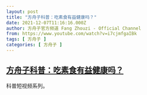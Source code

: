 ```yaml
---
layout: post
title: "方舟子科普：吃素食有益健康吗？"
date: 2021-12-07T11:16:16.000Z
author: 方舟子官方频道 Fang Zhouzi - Official Channel
from: https://www.youtube.com/watch?v=i7cjmfgaIBk
tags: [ 方舟子 ]
categories: [ 方舟子 ]
---
```

<!--1638875776000-->
[方舟子科普：吃素食有益健康吗？](https://www.youtube.com/watch?v=i7cjmfgaIBk)
------

<div>
科普短视频系列。
</div>
